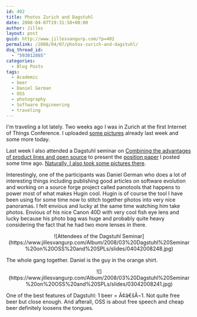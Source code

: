 ```yaml
---
id: 402
title: Photos Zurich and Dagstuhl
date: 2008-04-07T19:31:58+00:00
author: Jilles
layout: post
guid: http://www.jillesvangurp.com/?p=402
permalink: /2008/04/07/photos-zurich-and-dagstuhl/
dsq_thread_id:
  - "593012865"
categories:
  - Blog Posts
tags:
  - Academic
  - beer
  - Daniel German
  - OSS
  - photography
  - Software Engineering
  - traveling
---
```

I'm traveling a lot lately. Two weeks ago I was in Zurich at the first Internet of Things Conference. I uploaded [some pictures](https://www.jillesvangurp.com/Album/2008/03%20Dagstuhl%20Seminar%20on%20OSS%20and%20SPLs/index.html) already last week and some more today.

Last week I also attended a Dagstuhl seminar on [Combining the advantages of product lines and open source](http://www.dagstuhl.de/en/program/calendar/semhp/?semnr=08142) to present the [position paper](https://www.jillesvangurp.com/2008/03/16/from-spls-to-open-compositional-platforms/) I posted some time ago. [Naturally, I also took some pictures there](https://www.jillesvangurp.com/Album/2008/03%20Dagstuhl%20Seminar%20on%20OSS%20and%20SPLs/index.html).

Interestingly, one of the participants was Daniel German who does a lot of interesting things including publishing good articles on software evolution and working on a source forge project called panotools that happens to power most of what makes Hugin cool. Hugin is of course the tool I have been using for some time now to stitch together photos into very nice panoramas. I felt envious and lucky at the same time watching him take photos. Envious of his nice Canon 40D with very cool fish eye lens and lucky because his photo bag was huge and probably quite heavy considering the fact that he had two more lenses in there.
<p style="text-align: center;">![Attendees of the Dagstuhl Seminar](https://www.jillesvangurp.com/Album/2008/03%20Dagstuhl%20Seminar%20on%20OSS%20and%20SPLs/slides/04042008248.jpg)</p>
The whole gang together. Daniel is the guy in the orange shirt.
<p style="text-align: center;">![](https://www.jillesvangurp.com/Album/2008/03%20Dagstuhl%20Seminar%20on%20OSS%20and%20SPLs/slides/03042008241.jpg)</p>
One of the best features of Dagstuhl: 1 beer = Ã¢â€šÂ¬1. Not quite free beer but close enough. And afterall, OSS is about free speech and cheap beer definitely loosens the tongues.